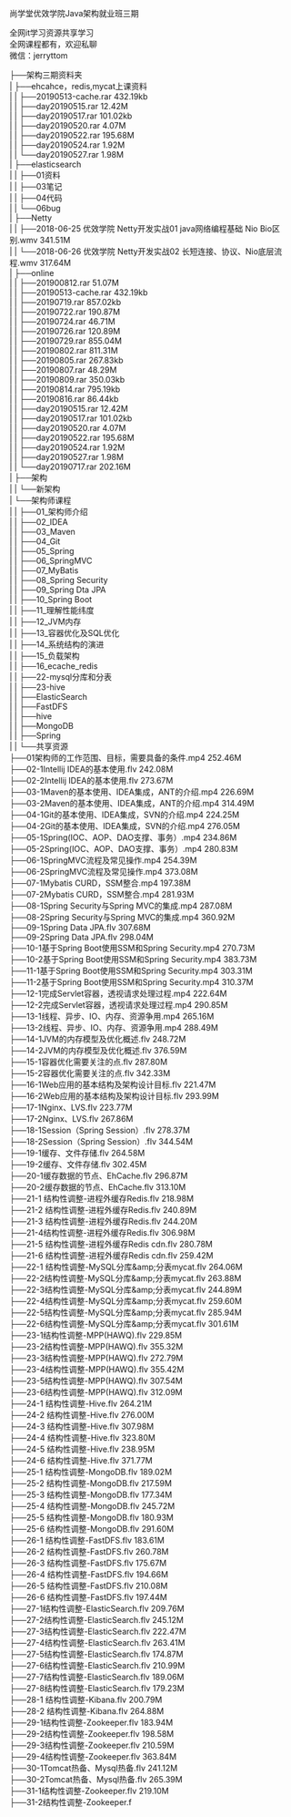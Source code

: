 尚学堂优效学院Java架构就业班三期

全网it学习资源共享学习<br>全网课程都有，欢迎私聊<br>微信：jerryttom<br>

├──架构三期资料夹<br> | ├──ehcahce，redis,mycat上课资料<br> | | ├──20190513-cache.rar 432.19kb<br> | | ├──day20190515.rar 12.42M<br> | | ├──day20190517.rar 101.02kb<br> | | ├──day20190520.rar 4.07M<br> | | ├──day20190522.rar 195.68M<br> | | ├──day20190524.rar 1.92M<br> | | └──day20190527.rar 1.98M<br> | ├──elasticsearch<br> | | ├──01资料<br> | | ├──03笔记<br> | | ├──04代码<br> | | └──06bug<br> | ├──Netty<br> | | ├──2018-06-25 优效学院 Netty开发实战01 java网络编程基础 Nio Bio区别.wmv 341.51M<br> | | └──2018-06-26 优效学院 Netty开发实战02 长短连接、协议、Nio底层流程.wmv 317.64M<br> | ├──online<br> | | ├──201900812.rar 51.07M<br> | | ├──20190513-cache.rar 432.19kb<br> | | ├──20190719.rar 857.02kb<br> | | ├──20190722.rar 190.87M<br> | | ├──20190724.rar 46.71M<br> | | ├──20190726.rar 120.89M<br> | | ├──20190729.rar 855.04M<br> | | ├──20190802.rar 811.31M<br> | | ├──20190805.rar 267.83kb<br> | | ├──20190807.rar 48.29M<br> | | ├──20190809.rar 350.03kb<br> | | ├──20190814.rar 795.19kb<br> | | ├──20190816.rar 86.44kb<br> | | ├──day20190515.rar 12.42M<br> | | ├──day20190517.rar 101.02kb<br> | | ├──day20190520.rar 4.07M<br> | | ├──day20190522.rar 195.68M<br> | | ├──day20190524.rar 1.92M<br> | | ├──day20190527.rar 1.98M<br> | | └──day20190717.rar 202.16M<br> | ├──架构<br> | | └──新架构<br> | └──架构师课程<br> | | ├──01_架构师介绍<br> | | ├──02_IDEA<br> | | ├──03_Maven<br> | | ├──04_Git<br> | | ├──05_Spring<br> | | ├──06_SpringMVC<br> | | ├──07_MyBatis<br> | | ├──08_Spring Security<br> | | ├──09_Spring Dta JPA<br> | | ├──10_Spring Boot<br> | | ├──11_理解性能纬度<br> | | ├──12_JVM内存<br> | | ├──13_容器优化及SQL优化<br> | | ├──14_系统结构的演进<br> | | ├──15_负载架构<br> | | ├──16_ecache_redis<br> | | ├──22-mysql分库和分表<br> | | ├──23-hive<br> | | ├──ElasticSearch<br> | | ├──FastDFS<br> | | ├──hive<br> | | ├──MongoDB<br> | | ├──Spring<br> | | └──共享资源<br> ├──01架构师的工作范围、目标，需要具备的条件.mp4 252.46M<br> ├──02-1Intellij IDEA的基本使用.flv 242.08M<br> ├──02-2Intellij IDEA的基本使用.flv 273.67M<br> ├──03-1Maven的基本使用、IDEA集成，ANT的介绍.mp4 226.69M<br> ├──03-2Maven的基本使用、IDEA集成，ANT的介绍.mp4 314.49M<br> ├──04-1Git的基本使用、IDEA集成，SVN的介绍.mp4 224.25M<br> ├──04-2Git的基本使用、IDEA集成，SVN的介绍.mp4 276.05M<br> ├──05-1Spring(IOC、AOP、DAO支撑、事务）.mp4 234.86M<br> ├──05-2Spring(IOC、AOP、DAO支撑、事务）.mp4 280.83M<br> ├──06-1SpringMVC流程及常见操作.mp4 254.39M<br> ├──06-2SpringMVC流程及常见操作.mp4 373.08M<br> ├──07-1Mybatis CURD，SSM整合.mp4 197.38M<br> ├──07-2Mybatis CURD，SSM整合.mp4 281.93M<br> ├──08-1Spring Security与Spring MVC的集成.mp4 287.08M<br> ├──08-2Spring Security与Spring MVC的集成.mp4 360.92M<br> ├──09-1Spring Data JPA.flv 307.68M<br> ├──09-2Spring Data JPA.flv 298.04M<br> ├──10-1基于Spring Boot使用SSM和Spring Security.mp4 270.73M<br> ├──10-2基于Spring Boot使用SSM和Spring Security.mp4 383.73M<br> ├──11-1基于Spring Boot使用SSM和Spring Security.mp4 303.31M<br> ├──11-2基于Spring Boot使用SSM和Spring Security.mp4 310.37M<br> ├──12-1完成Servlet容器，透视请求处理过程.mp4 222.64M<br> ├──12-2完成Servlet容器，透视请求处理过程.mp4 290.85M<br> ├──13-1线程、异步、IO、内存、资源争用.mp4 265.16M<br> ├──13-2线程、异步、IO、内存、资源争用.mp4 288.49M<br> ├──14-1JVM的内存模型及优化概述.flv 248.72M<br> ├──14-2JVM的内存模型及优化概述.flv 376.59M<br> ├──15-1容器优化需要关注的点.flv 287.80M<br> ├──15-2容器优化需要关注的点.flv 342.33M<br> ├──16-1Web应用的基本结构及架构设计目标.flv 221.47M<br> ├──16-2Web应用的基本结构及架构设计目标.flv 293.99M<br> ├──17-1Nginx、LVS.flv 223.77M<br> ├──17-2Nginx、LVS.flv 267.86M<br> ├──18-1Session（Spring Session）.flv 278.37M<br> ├──18-2Session（Spring Session）.flv 344.54M<br> ├──19-1缓存、文件存储.flv 264.58M<br> ├──19-2缓存、文件存储.flv 302.45M<br> ├──20-1缓存数据的节点、EhCache.flv 296.87M<br> ├──20-2缓存数据的节点、EhCache.flv 313.10M<br> ├──21-1 结构性调整-进程外缓存Redis.flv 218.98M<br> ├──21-2 结构性调整-进程外缓存Redis.flv 240.89M<br> ├──21-3 结构性调整-进程外缓存Redis.flv 244.20M<br> ├──21-4结构性调整-进程外缓存Redis.flv 306.98M<br> ├──21-5 结构性调整-进程外缓存Redis cdn.flv 280.78M<br> ├──21-6 结构性调整-进程外缓存Redis cdn.flv 259.42M<br> ├──22-1 结构性调整-MySQL分库&amp;amp;分表mycat.flv 264.06M<br> ├──22-2结构性调整-MySQL分库&amp;amp;分表mycat.flv 263.88M<br> ├──22-3结构性调整-MySQL分库&amp;amp;分表mycat.flv 244.89M<br> ├──22-4结构性调整-MySQL分库&amp;amp;分表mycat.flv 259.60M<br> ├──22-5结构性调整-MySQL分库&amp;amp;分表mycat.flv 285.94M<br> ├──22-6结构性调整-MySQL分库&amp;amp;分表mycat.flv 301.61M<br> ├──23-1结构性调整-MPP(HAWQ).flv 229.85M<br> ├──23-2结构性调整-MPP(HAWQ).flv 355.32M<br> ├──23-3结构性调整-MPP(HAWQ).flv 272.79M<br> ├──23-4结构性调整-MPP(HAWQ).flv 355.42M<br> ├──23-5结构性调整-MPP(HAWQ).flv 307.54M<br> ├──23-6结构性调整-MPP(HAWQ).flv 312.09M<br> ├──24-1 结构性调整-Hive.flv 264.21M<br> ├──24-2 结构性调整-Hive.flv 276.00M<br> ├──24-3 结构性调整-Hive.flv 307.98M<br> ├──24-4 结构性调整-Hive.flv 323.80M<br> ├──24-5 结构性调整-Hive.flv 238.95M<br> ├──24-6 结构性调整-Hive.flv 371.77M<br> ├──25-1 结构性调整-MongoDB.flv 189.02M<br> ├──25-2 结构性调整-MongoDB.flv 217.59M<br> ├──25-3 结构性调整-MongoDB.flv 177.34M<br> ├──25-4 结构性调整-MongoDB.flv 245.72M<br> ├──25-5 结构性调整-MongoDB.flv 180.93M<br> ├──25-6 结构性调整-MongoDB.flv 291.60M<br> ├──26-1 结构性调整-FastDFS.flv 183.61M<br> ├──26-2 结构性调整-FastDFS.flv 260.78M<br> ├──26-3 结构性调整-FastDFS.flv 175.67M<br> ├──26-4 结构性调整-FastDFS.flv 194.66M<br> ├──26-5 结构性调整-FastDFS.flv 210.08M<br> ├──26-6 结构性调整-FastDFS.flv 197.44M<br> ├──27-1结构性调整-ElasticSearch.flv 209.76M<br> ├──27-2结构性调整-ElasticSearch.flv 245.12M<br> ├──27-3结构性调整-ElasticSearch.flv 222.47M<br> ├──27-4结构性调整-ElasticSearch.flv 263.41M<br> ├──27-5结构性调整-ElasticSearch.flv 174.87M<br> ├──27-6结构性调整-ElasticSearch.flv 210.99M<br> ├──27-7结构性调整-ElasticSearch.flv 189.06M<br> ├──27-8结构性调整-ElasticSearch.flv 179.23M<br> ├──28-1 结构性调整-Kibana.flv 200.79M<br> ├──28-2 结构性调整-Kibana.flv 264.88M<br> ├──29-1结构性调整-Zookeeper.flv 183.94M<br> ├──29-2结构性调整-Zookeeper.flv 198.58M<br> ├──29-3结构性调整-Zookeeper.flv 210.59M<br> ├──29-4结构性调整-Zookeeper.flv 363.84M<br> ├──30-1Tomcat热备、Mysql热备.flv 241.12M<br> ├──30-2Tomcat热备、Mysql热备.flv 265.39M<br> ├──31-1结构性调整-Zookeeper.flv 219.10M<br> ├──31-2结构性调整-Zookeeper.f